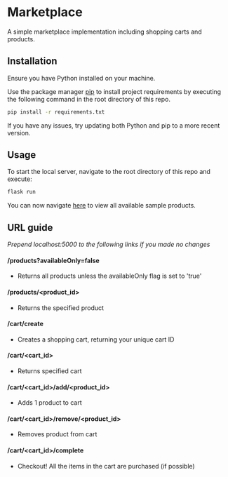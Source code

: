 # Marketplace

A simple marketplace implementation including shopping carts and products.

## Installation

Ensure you have Python installed on your machine.

Use the package manager [pip](https://pip.pypa.io/en/stable/) to install project requirements by executing the following command in the root directory of this repo.

```bash
pip install -r requirements.txt
```
If you have any issues, try updating both Python and pip to a more recent version.

## Usage
To start the local server, navigate to the root directory of this repo and execute:
```bash
flask run
```
You can now navigate [here](localhost:5000/products) to view all available sample products.

## URL guide
*Prepend localhost:5000 to the following links if you made no changes*

#### /products?availableOnly=false
- Returns all products unless the availableOnly flag is set to 'true'

#### /products/<product_id>
- Returns the specified product

#### /cart/create
- Creates a shopping cart, returning your unique cart ID

#### /cart/<cart_id>
- Returns specified cart

#### /cart/<cart_id>/add/<product_id>
- Adds 1 product to cart

#### /cart/<cart_id>/remove/<product_id>
- Removes product from cart

#### /cart/<cart_id>/complete
- Checkout! All the items in the cart are purchased (if possible)
